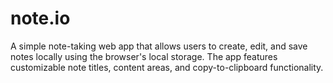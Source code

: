 # note.io
A simple note-taking web app that allows users to create, edit, and save notes locally using the browser's local storage. The app features customizable note titles, content areas, and copy-to-clipboard functionality.
